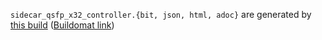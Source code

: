 `sidecar_qsfp_x32_controller.{bit, json, html, adoc}` are generated by
[this build](https://github.com/oxidecomputer/quartz/runs/12910323422)
([Buildomat link](https://buildomat.eng.oxide.computer/wg/0/details/01GYGCA18VY8XEMEHHHASJ9P0C/SOrOpTVQ5ZWwl41kzl6M3kOQTMSS5bmYKGbw7rIILuYOuGP9/01GYGCAPSSPA072FR53VKRJ43H))
